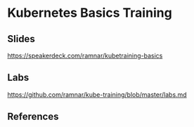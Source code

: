 # Kubernetes Basics Training

## Slides
https://speakerdeck.com/ramnar/kubetraining-basics

## Labs
https://github.com/ramnar/kube-training/blob/master/labs.md

## References

